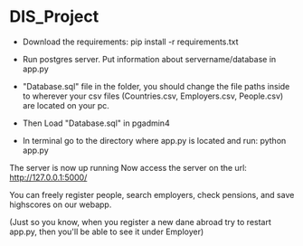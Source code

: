 # DIS_Project

- Download the requirements: pip install -r requirements.txt

- Run postgres server. Put information about servername/database in app.py

- "Database.sql" file in the folder, you should change the file paths inside to wherever your csv files (Countries.csv, Employers.csv, People.csv) are located on your pc.

- Then Load "Database.sql" in pgadmin4

- In terminal go to the directory where app.py is located and run: python app.py

The server is now up running
Now access the server on the url: http://127.0.0.1:5000/

You can freely register people, search employers, check pensions, and save highscores on our webapp.


(Just so you know, when you register a new dane abroad try to restart app.py, then you'll be able to see it under Employer)
